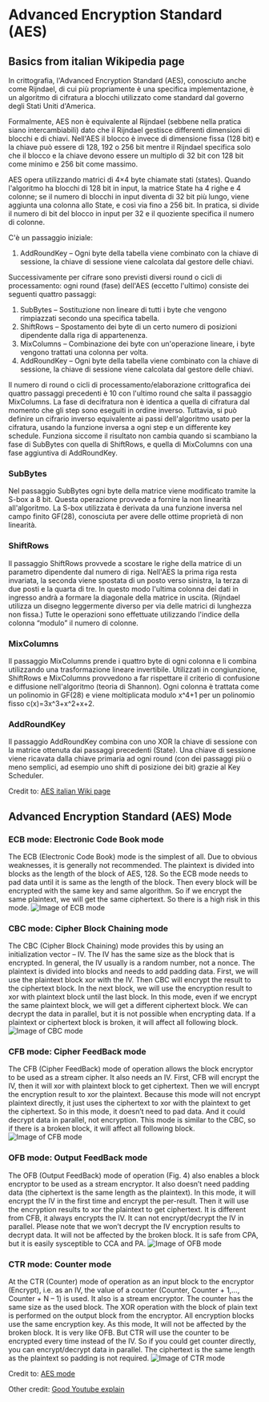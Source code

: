 # Advanced Encryption Standard (AES)

## Basics from italian Wikipedia page

In crittografia, l'Advanced Encryption Standard (AES), conosciuto anche come Rijndael, di cui più propriamente è una specifica implementazione,
è un algoritmo di cifratura a blocchi utilizzato come standard dal governo degli Stati Uniti d'America.

Formalmente, AES non è equivalente al Rijndael (sebbene nella pratica siano intercambiabili) dato che il Rijndael
gestisce differenti dimensioni di blocchi e di chiavi. Nell'AES il blocco è invece di dimensione fissa (128 bit) e
la chiave può essere di 128, 192 o 256 bit mentre il Rijndael specifica solo che il blocco e la chiave devono essere un
multiplo di 32 bit con 128 bit come minimo e 256 bit come massimo.

AES opera utilizzando matrici di 4×4 byte chiamate stati (states).
Quando l'algoritmo ha blocchi di 128 bit in input, la matrice State ha 4 righe e 4 colonne;
se il numero di blocchi in input diventa di 32 bit più lungo, viene aggiunta una colonna allo State, e così via fino
a 256 bit. In pratica, si divide il numero di bit del blocco in input per 32 e il quoziente specifica il numero di colonne.

C'è un passaggio iniziale:
1. AddRoundKey – Ogni byte della tabella viene combinato con la chiave di sessione, la chiave di sessione viene calcolata dal gestore delle chiavi.

Successivamente per cifrare sono previsti diversi round o cicli di processamento: ogni round (fase) dell'AES (eccetto l'ultimo) consiste dei seguenti quattro passaggi:
1. SubBytes – Sostituzione non lineare di tutti i byte che vengono rimpiazzati secondo una specifica tabella.
2. ShiftRows – Spostamento dei byte di un certo numero di posizioni dipendente dalla riga di appartenenza.
3. MixColumns – Combinazione dei byte con un'operazione lineare, i byte vengono trattati una colonna per volta.
4. AddRoundKey – Ogni byte della tabella viene combinato con la chiave di sessione, la chiave di sessione viene calcolata dal gestore delle chiavi.

Il numero di round o cicli di processamento/elaborazione crittografica dei quattro passaggi precedenti è 10 con l'ultimo round che salta il passaggio MixColumns.
La fase di decifratura non è identica a quella di cifratura dal momento che gli step sono eseguiti in ordine inverso.
Tuttavia, si può definire un cifrario inverso equivalente ai passi dell'algoritmo usato per la cifratura, usando la
funzione inversa a ogni step e un differente key schedule. Funziona siccome il risultato non cambia quando si scambiano
la fase di SubBytes con quella di ShiftRows, e quella di MixColumns con una fase aggiuntiva di AddRoundKey.

### SubBytes
Nel passaggio SubBytes ogni byte della matrice viene modificato tramite la S-box a 8 bit.
Questa operazione provvede a fornire la non linearità all'algoritmo.
La S-box utilizzata è derivata da una funzione inversa nel campo finito GF(28), conosciuta per avere delle ottime
proprietà di non linearità.

### ShiftRows
Il passaggio ShiftRows provvede a scostare le righe della matrice di un parametro dipendente dal numero di riga.
Nell'AES la prima riga resta invariata, la seconda viene spostata di un posto verso sinistra, la terza di due posti e la
quarta di tre. In questo modo l'ultima colonna dei dati in ingresso andrà a formare la diagonale della matrice in uscita.
(Rijndael utilizza un disegno leggermente diverso per via delle matrici di lunghezza non fissa.)
Tutte le operazioni sono effettuate utilizzando l'indice della colonna “modulo” il numero di colonne.

### MixColumns
Il passaggio MixColumns prende i quattro byte di ogni colonna e li combina utilizzando una trasformazione lineare invertibile.
Utilizzati in congiunzione, ShiftRows e MixColumns provvedono a far rispettare il criterio di confusione e diffusione nell'algoritmo (teoria di Shannon).
Ogni colonna è trattata come un polinomio in GF(28) e viene moltiplicata modulo x^4+1 per un polinomio fisso c(x)=3x^3+x^2+x+2.

### AddRoundKey
Il passaggio AddRoundKey combina con uno XOR la chiave di sessione con la matrice ottenuta dai passaggi precedenti (State).
Una chiave di sessione viene ricavata dalla chiave primaria ad ogni round (con dei passaggi più o meno semplici,
ad esempio uno shift di posizione dei bit) grazie al Key Scheduler.

Credit to: [AES italian Wiki page](https://it.wikipedia.org/wiki/Advanced_Encryption_Standard)

## Advanced Encryption Standard (AES) Mode

### ECB mode: Electronic Code Book mode
The ECB (Electronic Code Book) mode is the simplest of all. Due to obvious weaknesses, it is generally not recommended.
The plaintext is divided into blocks as the length of the block of AES, 128. So the ECB mode needs to pad data until it
is same as the length of the block. Then every block will be encrypted with the same key and same algorithm.
So if we encrypt the same plaintext, we will get the same ciphertext. So there is a high risk in this mode.
![Image of ECB mode](https://highgo.ca/wp-content/uploads/2019/08/ECB-encryption-1024x408.png)

### CBC mode: Cipher Block Chaining mode
The CBC (Cipher Block Chaining) mode provides this by using an initialization vector – IV.
The IV has the same size as the block that is encrypted. In general, the IV usually is a random number, not a nonce.
The plaintext is divided into blocks and needs to add padding data.
First, we will use the plaintext block xor with the IV.
Then CBC will encrypt the result to the ciphertext block.
In the next block, we will use the encryption result to xor with plaintext block until the last block.
In this mode, even if we encrypt the same plaintext block, we will get a different ciphertext block.
We can decrypt the data in parallel, but it is not possible when encrypting data.
If a plaintext or ciphertext block is broken, it will affect all following block.
![Image of CBC mode](https://highgo.ca/wp-content/uploads/2019/08/CBC-encryption-1024x408.png)


### CFB mode: Cipher FeedBack mode
The CFB (Cipher FeedBack) mode of operation allows the block encryptor to be used as a stream cipher. It also needs an IV.
First, CFB will encrypt the IV, then it will xor with plaintext block to get ciphertext.
Then we will encrypt the encryption result to xor the plaintext.
Because this mode will not encrypt plaintext directly, it just uses the ciphertext to xor with the plaintext to get the ciphertext.
So in this mode, it doesn’t need to pad data.
And it could decrypt data in parallel, not encryption. This mode is similar to the CBC, so if there is a broken block,
it will affect all following block.
![Image of CFB mode](https://highgo.ca/wp-content/uploads/2019/08/CFB-encryption-1024x288.png)


### OFB mode: Output FeedBack mode
The OFB (Output FeedBack) mode of operation (Fig. 4) also enables a block encryptor to be used as a stream encryptor.
It also doesn’t need padding data (the ciphertext is the same length as the plaintext).
In this mode, it will encrypt the IV in the first time and encrypt the per-result.
Then it will use the encryption results to xor the plaintext to get ciphertext.
It is different from CFB, it always encrypts the IV.
It can not encrypt/decrypt the IV in parallel.
Please note that we won’t decrypt the IV encryption results to decrypt data. It will not be affected by the broken block.
It is safe from CPA, but it is easily sysceptible to CCA and PA.
![Image of OFB mode](https://highgo.ca/wp-content/uploads/2019/08/OFB-encryption-1024x516.png)


### CTR mode: Counter mode
At the CTR (Counter) mode of operation as an input block to the encryptor (Encrypt), i.e. as an IV,
the value of a counter (Counter, Counter + 1,…, Counter + N – 1) is used. It also is a stream encryptor.
The counter has the same size as the used block. The XOR operation with the block of plain text is
performed on the output block from the encryptor. All encryption blocks use the same encryption key.
As this mode, It will not be affected by the broken block. It is very like OFB. But CTR will use the counter to be
encrypted every time instead of the IV. So if you could get counter directly, you can encrypt/decrypt data in parallel.
The ciphertext is the same length as the plaintext so padding is not required.
![Image of CTR mode](https://highgo.ca/wp-content/uploads/2019/08/CTR-encryption-1024x530.png)

Credit to: [AES mode](https://www.highgo.ca/2019/08/08/the-difference-in-five-modes-in-the-aes-encryption-algorithm/)

Other credit: [Good Youtube explain](https://www.youtube.com/watch?v=gP4PqVGudtg)